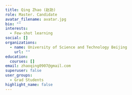 ```yaml
---
title: Qing Zhao (赵勍)
role: Master. Candidate
avatar_filename: avatar.jpg
bio: ""
interests:
  - Few-shot learning
social: []
organizations:
  - name: University of Science and Technology Beijing
    url: ""
education:
  courses: []
email: zhaoqing0907@gmail.com
superuser: false
user_groups:
  - Grad Students
highlight_name: false
---
```

